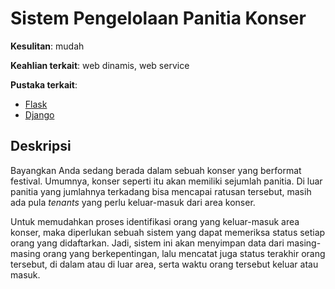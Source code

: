 # Sistem Pengelolaan Panitia Konser

**Kesulitan**: mudah

**Keahlian terkait**: web dinamis, web service

**Pustaka terkait**:

* [Flask](http://flask.pocoo.org/)
* [Django](https://www.djangoproject.com/)

## Deskripsi

Bayangkan Anda sedang berada dalam sebuah konser yang berformat festival.
Umumnya, konser seperti itu akan memiliki sejumlah panitia. Di luar panitia
yang jumlahnya terkadang bisa mencapai ratusan tersebut, masih ada pula
*tenants* yang perlu keluar-masuk dari area konser.

Untuk memudahkan proses identifikasi orang yang keluar-masuk area konser,
maka diperlukan sebuah sistem yang dapat memeriksa status setiap orang
yang didaftarkan. Jadi, sistem ini akan menyimpan data dari masing-masing
orang yang berkepentingan, lalu mencatat juga status terakhir orang tersebut,
di dalam atau di luar area, serta waktu orang tersebut keluar atau masuk.
